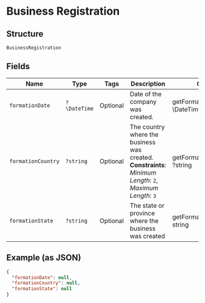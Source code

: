 
# Business Registration

## Structure

`BusinessRegistration`

## Fields

| Name | Type | Tags | Description | Getter | Setter |
|  --- | --- | --- | --- | --- | --- |
| `formationDate` | `?\DateTime` | Optional | Date of the company was created. | getFormationDate(): ?\DateTime | setFormationDate(?\DateTime formationDate): void |
| `formationCountry` | `?string` | Optional | The country where the business was created.<br>**Constraints**: *Minimum Length*: `2`, *Maximum Length*: `3` | getFormationCountry(): ?string | setFormationCountry(?string formationCountry): void |
| `formationState` | `?string` | Optional | The state or province where the business was created | getFormationState(): ?string | setFormationState(?string formationState): void |

## Example (as JSON)

```json
{
  "formationDate": null,
  "formationCountry": null,
  "formationState": null
}
```

